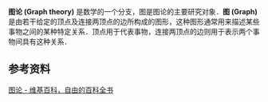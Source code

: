 **图论 (Graph theory)** 是数学的一个分支，图是图论的主要研究对象．**图 (Graph)** 是由若干给定的顶点及连接两顶点的边所构成的图形，这种图形通常用来描述某些事物之间的某种特定关系．顶点用于代表事物，连接两顶点的边则用于表示两个事物间具有这种关系．

## 参考资料

[图论 - 维基百科，自由的百科全书](https://zh.wikipedia.org/wiki/图论)
